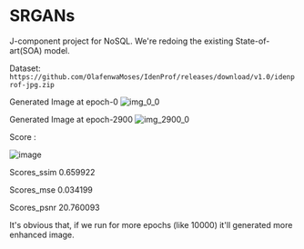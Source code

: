 # SRGANs
J-component project for NoSQL.
We're redoing the existing State-of-art(SOA) model.

Dataset: `https://github.com/OlafenwaMoses/IdenProf/releases/download/v1.0/idenprof-jpg.zip`

Generated Image at epoch-0
![img_0_0](https://user-images.githubusercontent.com/68124256/120535971-39e12580-c401-11eb-97ab-46cfcacbc942.png)

Generated Image at epoch-2900
![img_2900_0](https://user-images.githubusercontent.com/68124256/120536073-567d5d80-c401-11eb-8e21-be4df3b34ec9.png)

Score :

![image](https://user-images.githubusercontent.com/68124256/120546975-1bcdf200-c40e-11eb-9fd0-2d5ea316e3c4.png)

Scores_ssim     0.659922

Scores_mse      0.034199

Scores_psnr    20.760093


It's obvious that, if we run for more epochs (like 10000) it'll generated more enhanced image. 
